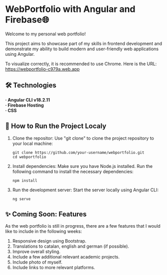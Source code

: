 # WebPortfolio with Angular and Firebase🌐
Welcome to my personal web portfolio!

This project aims to showcase part of my skills in frontend development and demonstrate my ability to build modern and user-friendly web applications using Angular.

To visualize correctly, it is recommended to use Chrome. Here is the URL: https://webportfolio-c979a.web.app

## 🛠️ Technologies
**· Angular CLI v18.2.11**  
**· Firebase Hosting**  
**· CSS**  

## 🤖 How to Run the Project Localy
1. Clone the repositor:
Use "git clone" to clone the project repository to your local machine:
    ```
    git clone https://github.com/your-username/webportfolio.git
    cd webportfolio
    ```
2. Install dependencies:
Make sure you have Node.js installed. Run the following command to install the necessary dependencies:
    ```
    npm install
    ```

3. Run the development server:
Start the server locally using Angular CLI:
    ```
    ng serve
    ```
  
## ✨ Coming Soon: Features
As the web portfolio is still in progress, there are a few features that I would like to include in the following weeks:
1. Responsive design using Bootstrap.
2. Translations to catalan, english and german (if possible).
3. Improve overall styling.
4. Include a few additional relevant academic projects.
5. Include photo of myself.
6. Include links to more relevant platforms.



